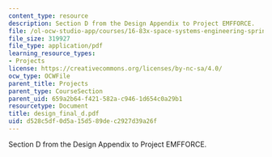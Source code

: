 ```yaml
---
content_type: resource
description: Section D from the Design Appendix to Project EMFFORCE.
file: /ol-ocw-studio-app/courses/16-83x-space-systems-engineering-spring-2002-spring-2003/d528c5df0d5a15d589dec2927d39a26f_design_final_d.pdf
file_size: 319927
file_type: application/pdf
learning_resource_types:
- Projects
license: https://creativecommons.org/licenses/by-nc-sa/4.0/
ocw_type: OCWFile
parent_title: Projects
parent_type: CourseSection
parent_uid: 659a2b64-f421-582a-c946-1d654c0a29b1
resourcetype: Document
title: design_final_d.pdf
uid: d528c5df-0d5a-15d5-89de-c2927d39a26f
---
```

Section D from the Design Appendix to Project EMFFORCE.
